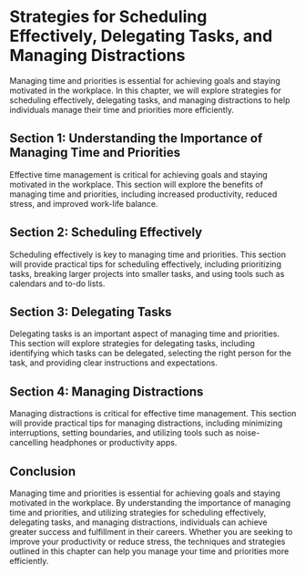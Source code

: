 Strategies for Scheduling Effectively, Delegating Tasks, and Managing Distractions
===========================================================================================================================

Managing time and priorities is essential for achieving goals and staying motivated in the workplace. In this chapter, we will explore strategies for scheduling effectively, delegating tasks, and managing distractions to help individuals manage their time and priorities more efficiently.

Section 1: Understanding the Importance of Managing Time and Priorities
-----------------------------------------------------------------------

Effective time management is critical for achieving goals and staying motivated in the workplace. This section will explore the benefits of managing time and priorities, including increased productivity, reduced stress, and improved work-life balance.

Section 2: Scheduling Effectively
---------------------------------

Scheduling effectively is key to managing time and priorities. This section will provide practical tips for scheduling effectively, including prioritizing tasks, breaking larger projects into smaller tasks, and using tools such as calendars and to-do lists.

Section 3: Delegating Tasks
---------------------------

Delegating tasks is an important aspect of managing time and priorities. This section will explore strategies for delegating tasks, including identifying which tasks can be delegated, selecting the right person for the task, and providing clear instructions and expectations.

Section 4: Managing Distractions
--------------------------------

Managing distractions is critical for effective time management. This section will provide practical tips for managing distractions, including minimizing interruptions, setting boundaries, and utilizing tools such as noise-cancelling headphones or productivity apps.

Conclusion
----------

Managing time and priorities is essential for achieving goals and staying motivated in the workplace. By understanding the importance of managing time and priorities, and utilizing strategies for scheduling effectively, delegating tasks, and managing distractions, individuals can achieve greater success and fulfillment in their careers. Whether you are seeking to improve your productivity or reduce stress, the techniques and strategies outlined in this chapter can help you manage your time and priorities more efficiently.
